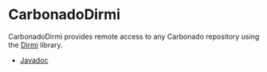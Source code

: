 CarbonadoDirmi
=====================

CarbonadoDirmi provides remote access to any Carbonado repository using the [Dirmi](https://github.com/cojen/Dirmi/wiki) library.

* [Javadoc](http://carbonado.github.io/CarbonadoDirmi/apidocs/com/amazon/carbonado/repo/dirmi/package-summary.html)
